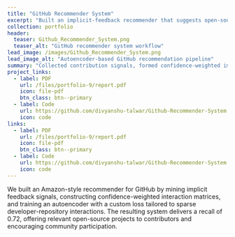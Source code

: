 ```yaml
---
title: "GitHub Recommender System" 
excerpt: "Built an implicit-feedback recommender that suggests open-source repositories, achieving 0.72 recall."
collection: portfolio
header:
  teaser: Github_Recommender_System.png
  teaser_alt: "GitHub recommender system workflow"
lead_image: /images/Github_Recommender_System.png
lead_image_alt: "Autoencoder-based GitHub recommendation pipeline"
summary: "Collected contribution signals, formed confidence-weighted implicit ratings, and trained a custom autoencoder that surfaces relevant GitHub repos for contributors."
project_links:
  - label: PDF
    url: /files/portfolio-9/report.pdf
    icon: file-pdf
    btn_class: btn--primary
  - label: Code
    url: https://github.com/divyanshu-talwar/Github-Recommender-System
    icon: code
links:
  - label: PDF
    url: /files/portfolio-9/report.pdf
    icon: file-pdf
    btn_class: btn--primary
  - label: Code
    url: https://github.com/divyanshu-talwar/Github-Recommender-System
    icon: code
---
```


We built an Amazon-style recommender for GitHub by mining implicit feedback signals, constructing confidence-weighted interaction matrices, and training an autoencoder with a custom loss tailored to sparse developer-repository interactions. The resulting system delivers a recall of 0.72, offering relevant open-source projects to contributors and encouraging community participation.
